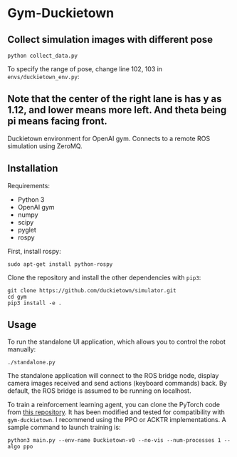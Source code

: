# Gym-Duckietown

## Collect simulation images with different pose

```
python collect_data.py
```

To specify the range of pose, change line 102, 103 in `envs/duckietown_env.py`:

Note that the center of the right lane is has y as 1.12, and lower means more left. And theta being pi means facing front.
---

Duckietown environment for OpenAI gym. Connects to a remote ROS simulation
using ZeroMQ.

Installation
------------

Requirements:
- Python 3
- OpenAI gym
- numpy
- scipy
- pyglet
- rospy

First, install rospy:

```
sudo apt-get install python-rospy
```

Clone the repository and install the other dependencies with `pip3`:

```python3
git clone https://github.com/duckietown/simulator.git
cd gym
pip3 install -e .
```

Usage
-----

To run the standalone UI application, which allows you to control the robot manually:

```python3
./standalone.py
```

The standalone application will connect to the ROS bridge node, display
camera images received and send actions (keyboard commands) back. By
default, the ROS bridge is assumed to be running on localhost.

To train a reinforcement learning agent, you can clone the PyTorch code from [this repository](https://github.com/maximecb/pytorch-a2c-ppo-acktr). It has been modified and tested for
compatibility with `gym-duckietown`. I recommend using the PPO or ACKTR implementations.
A sample command to launch training is:

```
python3 main.py --env-name Duckietown-v0 --no-vis --num-processes 1 --algo ppo
```
